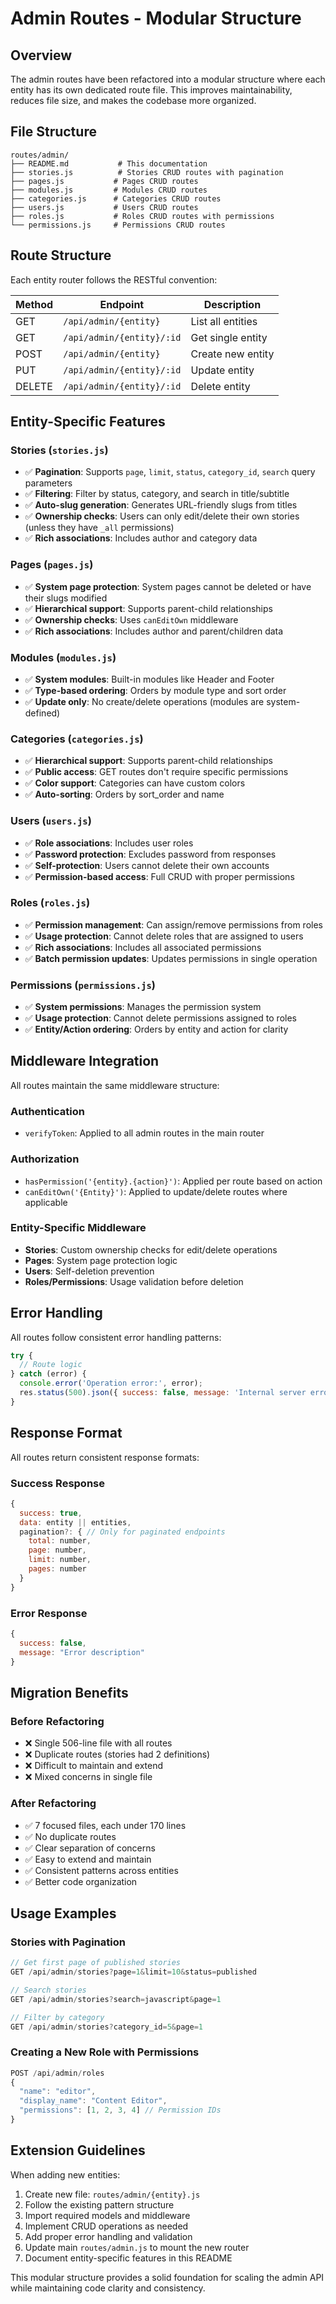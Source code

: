# Admin Routes - Modular Structure

## Overview

The admin routes have been refactored into a modular structure where each entity has its own dedicated route file. This improves maintainability, reduces file size, and makes the codebase more organized.

## File Structure

```
routes/admin/
├── README.md           # This documentation
├── stories.js          # Stories CRUD routes with pagination
├── pages.js           # Pages CRUD routes  
├── modules.js         # Modules CRUD routes
├── categories.js      # Categories CRUD routes
├── users.js           # Users CRUD routes
├── roles.js           # Roles CRUD routes with permissions
└── permissions.js     # Permissions CRUD routes
```

## Route Structure

Each entity router follows the RESTful convention:

| Method | Endpoint                  | Description              |
|--------|---------------------------|--------------------------|
| GET    | `/api/admin/{entity}`     | List all entities        |
| GET    | `/api/admin/{entity}/:id` | Get single entity        |
| POST   | `/api/admin/{entity}`     | Create new entity        |
| PUT    | `/api/admin/{entity}/:id` | Update entity            |
| DELETE | `/api/admin/{entity}/:id` | Delete entity            |

## Entity-Specific Features

### Stories (`stories.js`)
- ✅ **Pagination**: Supports `page`, `limit`, `status`, `category_id`, `search` query parameters
- ✅ **Filtering**: Filter by status, category, and search in title/subtitle
- ✅ **Auto-slug generation**: Generates URL-friendly slugs from titles
- ✅ **Ownership checks**: Users can only edit/delete their own stories (unless they have `_all` permissions)
- ✅ **Rich associations**: Includes author and category data

### Pages (`pages.js`)
- ✅ **System page protection**: System pages cannot be deleted or have their slugs modified
- ✅ **Hierarchical support**: Supports parent-child relationships
- ✅ **Ownership checks**: Uses `canEditOwn` middleware
- ✅ **Rich associations**: Includes author and parent/children data

### Modules (`modules.js`)
- ✅ **System modules**: Built-in modules like Header and Footer
- ✅ **Type-based ordering**: Orders by module type and sort order
- ✅ **Update only**: No create/delete operations (modules are system-defined)

### Categories (`categories.js`)
- ✅ **Hierarchical support**: Supports parent-child relationships
- ✅ **Public access**: GET routes don't require specific permissions
- ✅ **Color support**: Categories can have custom colors
- ✅ **Auto-sorting**: Orders by sort_order and name

### Users (`users.js`)
- ✅ **Role associations**: Includes user roles
- ✅ **Password protection**: Excludes password from responses
- ✅ **Self-protection**: Users cannot delete their own accounts
- ✅ **Permission-based access**: Full CRUD with proper permissions

### Roles (`roles.js`)
- ✅ **Permission management**: Can assign/remove permissions from roles
- ✅ **Usage protection**: Cannot delete roles that are assigned to users
- ✅ **Rich associations**: Includes all associated permissions
- ✅ **Batch permission updates**: Updates permissions in single operation

### Permissions (`permissions.js`)
- ✅ **System permissions**: Manages the permission system
- ✅ **Usage protection**: Cannot delete permissions assigned to roles
- ✅ **Entity/Action ordering**: Orders by entity and action for clarity

## Middleware Integration

All routes maintain the same middleware structure:

### Authentication
- `verifyToken`: Applied to all admin routes in the main router

### Authorization
- `hasPermission('{entity}.{action}')`: Applied per route based on action
- `canEditOwn('{Entity}')`: Applied to update/delete routes where applicable

### Entity-Specific Middleware
- **Stories**: Custom ownership checks for edit/delete operations
- **Pages**: System page protection logic
- **Users**: Self-deletion prevention
- **Roles/Permissions**: Usage validation before deletion

## Error Handling

All routes follow consistent error handling patterns:

```javascript
try {
  // Route logic
} catch (error) {
  console.error('Operation error:', error);
  res.status(500).json({ success: false, message: 'Internal server error' });
}
```

## Response Format

All routes return consistent response formats:

### Success Response
```javascript
{
  success: true,
  data: entity || entities,
  pagination?: { // Only for paginated endpoints
    total: number,
    page: number,
    limit: number,
    pages: number
  }
}
```

### Error Response
```javascript
{
  success: false,
  message: "Error description"
}
```

## Migration Benefits

### Before Refactoring
- ❌ Single 506-line file with all routes
- ❌ Duplicate routes (stories had 2 definitions)
- ❌ Difficult to maintain and extend
- ❌ Mixed concerns in single file

### After Refactoring
- ✅ 7 focused files, each under 170 lines
- ✅ No duplicate routes
- ✅ Clear separation of concerns
- ✅ Easy to extend and maintain
- ✅ Consistent patterns across entities
- ✅ Better code organization

## Usage Examples

### Stories with Pagination
```javascript
// Get first page of published stories
GET /api/admin/stories?page=1&limit=10&status=published

// Search stories
GET /api/admin/stories?search=javascript&page=1

// Filter by category
GET /api/admin/stories?category_id=5&page=1
```

### Creating a New Role with Permissions
```javascript
POST /api/admin/roles
{
  "name": "editor",
  "display_name": "Content Editor",
  "permissions": [1, 2, 3, 4] // Permission IDs
}
```

## Extension Guidelines

When adding new entities:

1. Create new file: `routes/admin/{entity}.js`
2. Follow the existing pattern structure
3. Import required models and middleware
4. Implement CRUD operations as needed
5. Add proper error handling and validation
6. Update main `routes/admin.js` to mount the new router
7. Document entity-specific features in this README

This modular structure provides a solid foundation for scaling the admin API while maintaining code clarity and consistency. 